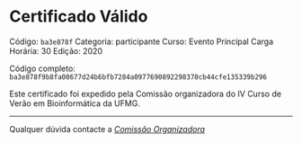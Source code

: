 # Certificado Válido

Código: `ba3e878f`
Categoria: participante
Curso: Evento Principal
Carga Horária: 30
Edição: 2020


Código completo: `ba3e878f9b8fa00677d24b6bfb7284a0977690892298370cb44cfe135339b296`


Este certificado foi expedido pela Comissão organizadora do IV Curso de Verão em Bioinformática da UFMG.

----

Qualquer dúvida contacte a [_Comissão Organizadora_](<mailto:cursobioinfoufmg@gmail.com$subject=[Certificados]>)

